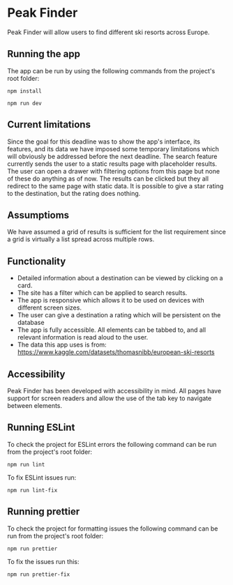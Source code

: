 # Peak Finder

Peak Finder will allow users to find different ski resorts across Europe.

## Running the app

The app can be run by using the following commands from the project's root folder:

```
npm install
```

```
npm run dev
```

## Current limitations

Since the goal for this deadline was to show the app's interface, its features, and its data we have imposed some temporary limitations which will obviously be addressed before the next deadline. The search feature currently sends the user to a static results page with placeholder results. The user can open a drawer with filtering options from this page but none of these do anything as of now. The results can be clicked but they all redirect to the same page with static data. It is possible to give a star rating to the destination, but the rating does nothing.

## Assumptioms

We have assumed a grid of results is sufficient for the list requirement since a grid is virtually a list spread across multiple rows.

## Functionality

- Detailed information about a destination can be viewed by clicking on a card.
- The site has a filter which can be applied to search results.
- The app is responsive which allows it to be used on devices with different screen sizes.
- The user can give a destination a rating which will be persistent on the database
- The app is fully accessible. All elements can be tabbed to, and all relevant information is read aloud to the user.
- The data this app uses is from: https://www.kaggle.com/datasets/thomasnibb/european-ski-resorts

## Accessibility

Peak Finder has been developed with accessibility in mind. All pages have support for screen readers and allow the use of the tab key to navigate between elements.

## Running ESLint

To check the project for ESLint errors the following command can be run from the project's root folder:

```
npm run lint
```

To fix ESLint issues run:

```
npm run lint-fix
```

## Running prettier

To check the project for formatting issues the following command can be run from the project's root folder:

```
npm run prettier
```

To fix the issues run this:

```
npm run prettier-fix
```
